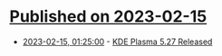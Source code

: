 # [Published on 2023-02-15](index.md)

* [2023-02-15, 01:25:00](https://tech.slashdot.org/story/23/02/14/2226234/kde-plasma-527-released?utm_source=rss1.0mainlinkanon&utm_medium=feed) - [KDE Plasma 5.27 Released](https://tech.slashdot.org/story/23/02/14/2226234/kde-plasma-527-released?utm_source=rss1.0mainlinkanon&utm_medium=feed)
